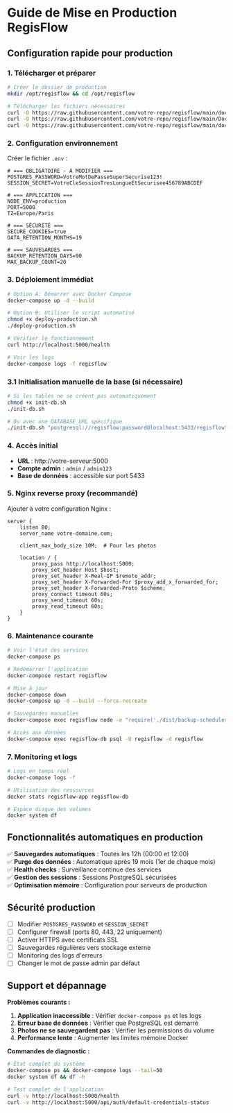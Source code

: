 # Guide de Mise en Production RegisFlow

## Configuration rapide pour production

### 1. Télécharger et préparer

```bash
# Créer le dossier de production
mkdir /opt/regisflow && cd /opt/regisflow

# Télécharger les fichiers nécessaires
curl -O https://raw.githubusercontent.com/votre-repo/regisflow/main/docker-compose.yml
curl -O https://raw.githubusercontent.com/votre-repo/regisflow/main/Dockerfile
curl -O https://raw.githubusercontent.com/votre-repo/regisflow/main/docker-entrypoint-simple.sh
```

### 2. Configuration environnement

Créer le fichier `.env` :

```env
# === OBLIGATOIRE - À MODIFIER ===
POSTGRES_PASSWORD=VotreMotDePasseSuperSecurise123!
SESSION_SECRET=VotreCleSessionTresLongueEtSecurisee456789ABCDEF

# === APPLICATION ===
NODE_ENV=production
PORT=5000
TZ=Europe/Paris

# === SÉCURITÉ ===
SECURE_COOKIES=true
DATA_RETENTION_MONTHS=19

# === SAUVEGARDES ===
BACKUP_RETENTION_DAYS=90
MAX_BACKUP_COUNT=20
```

### 3. Déploiement immédiat

```bash
# Option A: Démarrer avec Docker Compose
docker-compose up -d --build

# Option B: Utiliser le script automatisé
chmod +x deploy-production.sh
./deploy-production.sh

# Vérifier le fonctionnement
curl http://localhost:5000/health

# Voir les logs
docker-compose logs -f regisflow
```

### 3.1 Initialisation manuelle de la base (si nécessaire)

```bash
# Si les tables ne se créent pas automatiquement
chmod +x init-db.sh
./init-db.sh

# Ou avec une DATABASE_URL spécifique
./init-db.sh "postgresql://regisflow:password@localhost:5433/regisflow"
```

### 4. Accès initial

- **URL** : http://votre-serveur:5000
- **Compte admin** : `admin` / `admin123`
- **Base de données** : accessible sur port 5433

### 5. Nginx reverse proxy (recommandé)

Ajouter à votre configuration Nginx :

```nginx
server {
    listen 80;
    server_name votre-domaine.com;
    
    client_max_body_size 10M;  # Pour les photos
    
    location / {
        proxy_pass http://localhost:5000;
        proxy_set_header Host $host;
        proxy_set_header X-Real-IP $remote_addr;
        proxy_set_header X-Forwarded-For $proxy_add_x_forwarded_for;
        proxy_set_header X-Forwarded-Proto $scheme;
        proxy_connect_timeout 60s;
        proxy_send_timeout 60s;
        proxy_read_timeout 60s;
    }
}
```

### 6. Maintenance courante

```bash
# Voir l'état des services
docker-compose ps

# Redémarrer l'application
docker-compose restart regisflow

# Mise à jour
docker-compose down
docker-compose up -d --build --force-recreate

# Sauvegardes manuelles
docker-compose exec regisflow node -e "require('./dist/backup-scheduler.js').createAutomaticBackup()"

# Accès aux données
docker-compose exec regisflow-db psql -U regisflow -d regisflow
```

### 7. Monitoring et logs

```bash
# Logs en temps réel
docker-compose logs -f

# Utilisation des ressources
docker stats regisflow-app regisflow-db

# Espace disque des volumes
docker system df
```

## Fonctionnalités automatiques en production

✅ **Sauvegardes automatiques** : Toutes les 12h (00:00 et 12:00)  
✅ **Purge des données** : Automatique après 19 mois (1er de chaque mois)  
✅ **Health checks** : Surveillance continue des services  
✅ **Gestion des sessions** : Sessions PostgreSQL sécurisées  
✅ **Optimisation mémoire** : Configuration pour serveurs de production  

## Sécurité production

- [ ] Modifier `POSTGRES_PASSWORD` et `SESSION_SECRET`
- [ ] Configurer firewall (ports 80, 443, 22 uniquement)
- [ ] Activer HTTPS avec certificats SSL
- [ ] Sauvegardes régulières vers stockage externe
- [ ] Monitoring des logs d'erreurs
- [ ] Changer le mot de passe admin par défaut

## Support et dépannage

**Problèmes courants :**

1. **Application inaccessible** : Vérifier `docker-compose ps` et les logs
2. **Erreur base de données** : Vérifier que PostgreSQL est démarré
3. **Photos ne se sauvegardent pas** : Vérifier les permissions du volume
4. **Performance lente** : Augmenter les limites mémoire Docker

**Commandes de diagnostic :**

```bash
# État complet du système
docker-compose ps && docker-compose logs --tail=50
docker system df && df -h

# Test complet de l'application
curl -v http://localhost:5000/health
curl -v http://localhost:5000/api/auth/default-credentials-status
```